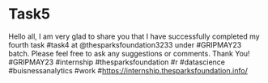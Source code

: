 # Task5
Hello all, I am very glad to share you that I have successfully completed my fourth task #task4 at @thesparksfoundation3233 under #GRIPMAY23 batch. 
Please feel free to ask any suggestions or comments. 
Thank You! 
#GRIPMAY23 #internship #thesparksfoundation #r #datascience #buisnessanalytics #work 
#https://internship.thesparksfoundation.info/
